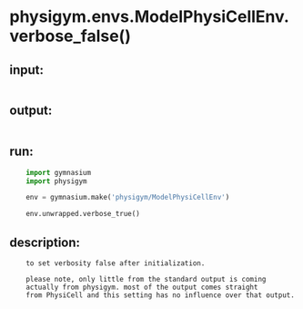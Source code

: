 # physigym.envs.ModelPhysiCellEnv.verbose_false()


## input:
```

```

## output:
```

```

## run:
```python
    import gymnasium
    import physigym

    env = gymnasium.make('physigym/ModelPhysiCellEnv')

    env.unwrapped.verbose_true()

```

## description:
```
    to set verbosity false after initialization.

    please note, only little from the standard output is coming
    actually from physigym. most of the output comes straight
    from PhysiCell and this setting has no influence over that output.

```